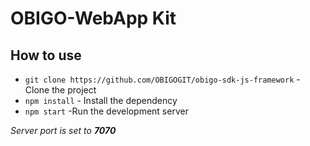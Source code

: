 # OBIGO-WebApp Kit


## How to use
- ``git clone https://github.com/OBIGOGIT/obigo-sdk-js-framework`` - Clone the project
- ``npm install`` - Install the dependency
- ``npm start``  -Run the development server

*Server port is set to **7070***
